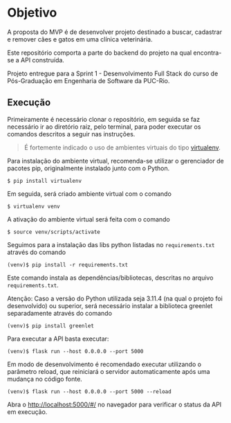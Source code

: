 # Objetivo

A proposta do MVP é de desenvolver projeto destinado a buscar, cadastrar e remover cães e gatos em uma clínica veterinária.

Este repositório comporta a parte do backend do projeto na qual encontra-se a API construída.

Projeto entregue para a Sprint 1 - Desenvolvimento Full Stack do curso de Pós-Graduação em Engenharia de Software da PUC-Rio.


## Execução

Primeiramente é necessário clonar o repositório, em seguida se faz necessário ir ao diretório raiz, pelo terminal, para poder executar os comandos descritos a seguir nas instruções.

> É fortemente indicado o uso de ambientes virtuais do tipo [virtualenv](https://virtualenv.pypa.io/en/latest/installation.html).

Para instalação do ambiente virtual, recomenda-se utilizar o gerenciador de pacotes pip, originalmente instalado junto com o Python.

```
$ pip install virtualenv
```

Em seguida, será criado ambiente virtual com o comando

```
$ virtualenv venv
```

A ativação do ambiente virtual será feita com o comando

```
$ source venv/scripts/activate
```

Seguimos para a instalação das libs python listadas no `requirements.txt` através do comando

```
(venv)$ pip install -r requirements.txt
```

Este comando instala as dependências/bibliotecas, descritas no arquivo `requirements.txt`.

Atenção: Caso a versão do Python utilizada seja 3.11.4 (na qual o projeto foi desenvolvido) ou superior, será necessário instalar a biblioteca greenlet separadamente através do comando

```
(venv)$ pip install greenlet
```

Para executar a API  basta executar:

```
(venv)$ flask run --host 0.0.0.0 --port 5000
```

Em modo de desenvolvimento é recomendado executar utilizando o parâmetro reload, que reiniciará o servidor
automaticamente após uma mudança no código fonte. 

```
(venv)$ flask run --host 0.0.0.0 --port 5000 --reload
```

Abra o [http://localhost:5000/#/](http://localhost:5000/#/) no navegador para verificar o status da API em execução.
